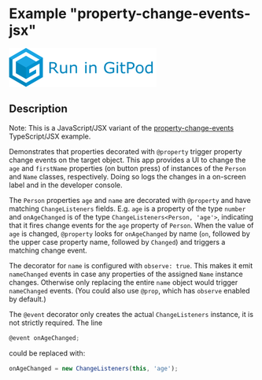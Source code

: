 # Example "property-change-events-jsx"

[![GitPod Logo](../../doc/run-in-gitpod.png)](https://gitpod.io/#example=property-change-events-jsx/https://github.com/eclipsesource/tabris-decorators/tree/gplink/examples/property-change-events-jsx)

## Description

Note: This is a JavaScript/JSX variant of the [property-change-events](../property-change-events) TypeScript/JSX example.

Demonstrates that properties decorated with `@property` trigger property change events on the target object. This app provides a UI to change the `age` and `firstName` properties (on button press) of instances of the `Person` and `Name` classes, respectively. Doing so logs the changes in a on-screen label and in the developer console.

The `Person` properties `age` and `name` are decorated with `@property` and have matching `ChangeListeners` fields. E.g. `age` is a property of the type `number` and `onAgeChanged` is of the type `ChangeListeners<Person, 'age'>`, indicating that it fires change events for the `age` property of `Person`. When the value of `age` is changed, `@property` looks for `onAgeChanged` by name (`on`, followed by the upper case property name, followed by `Changed`) and triggers a matching change event.

The decorator for `name` is configured with `observe: true`. This makes it emit `nameChanged` events in case any properties of the assigned `Name` instance changes. Otherwise only replacing the entire `name` object would trigger `nameChanged` events. (You could also use `@prop`, which has `observe` enabled by default.)

The `@event` decorator only creates the actual `ChangeListeners` instance, it is not strictly required. The line
```ts
@event onAgeChanged;
```
could be replaced with:
```ts
onAgeChanged = new ChangeListeners(this, 'age');
```
